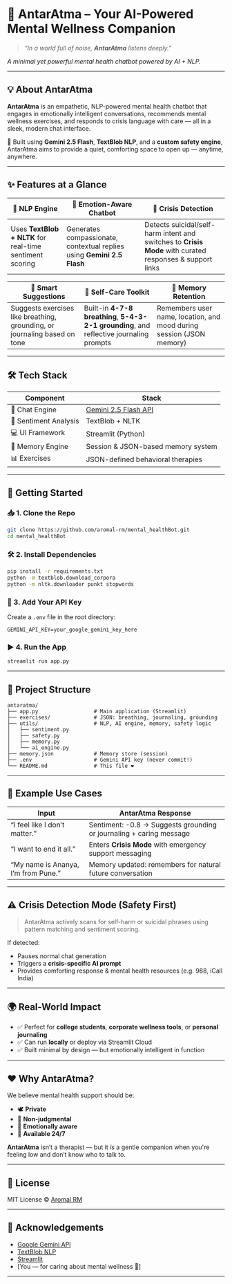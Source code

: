 
# 🧘 AntarAtma – Your AI-Powered Mental Wellness Companion

> _“In a world full of noise, **AntarAtma** listens deeply.”_

_A minimal yet powerful mental health chatbot powered by AI + NLP._

---

## 💡 About AntarAtma

**AntarAtma** is an empathetic, NLP-powered mental health chatbot that engages in emotionally intelligent conversations, recommends mental wellness exercises, and responds to crisis language with care — all in a sleek, modern chat interface.

🧠 Built using **Gemini 2.5 Flash**, **TextBlob NLP**, and a **custom safety engine**, AntarAtma aims to provide a quiet, comforting space to open up — anytime, anywhere.

---

## ✨ Features at a Glance

| 🧠 NLP Engine            | 💬 Emotion-Aware Chatbot    | 🚨 Crisis Detection         |
|-------------------------|-----------------------------|-----------------------------|
| Uses **TextBlob + NLTK** for real-time sentiment scoring | Generates compassionate, contextual replies using **Gemini 2.5 Flash** | Detects suicidal/self-harm intent and switches to **Crisis Mode** with curated responses & support links |

| 📓 Smart Suggestions     | 🧘 Self-Care Toolkit        | 🧠 Memory Retention         |
|-------------------------|-----------------------------|-----------------------------|
| Suggests exercises like breathing, grounding, or journaling based on tone | Built-in **4-7-8 breathing**, **5-4-3-2-1 grounding**, and reflective journaling prompts | Remembers user name, location, and mood during session (JSON memory) |

---

## 🛠️ Tech Stack

| Component         | Stack                                |
|-------------------|---------------------------------------|
| 💬 Chat Engine     | [Gemini 2.5 Flash API](https://ai.google.dev/) |
| 🧠 Sentiment Analysis | TextBlob + NLTK                   |
| 💻 UI Framework    | Streamlit (Python)                   |
| 🧠 Memory Engine   | Session & JSON-based memory system   |
| 📊 Exercises       | JSON-defined behavioral therapies    |

---

## 🚀 Getting Started

### 📥 1. Clone the Repo

```bash
git clone https://github.com/aromal-rm/mental_healthBot.git
cd mental_healthBot
```

### 🛠 2. Install Dependencies

```bash
pip install -r requirements.txt
python -m textblob.download_corpora
python -m nltk.downloader punkt stopwords
```

### 🔐 3. Add Your API Key

Create a `.env` file in the root directory:

```env
GEMINI_API_KEY=your_google_gemini_key_here
```

### ▶️ 4. Run the App

```bash
streamlit run app.py
```

---

## 📂 Project Structure

```
antaratma/
├── app.py                  # Main application (Streamlit)
├── exercises/              # JSON: breathing, journaling, grounding
├── utils/                  # NLP, AI engine, memory, safety logic
│   ├── sentiment.py
│   ├── safety.py
│   ├── memory.py
│   └── ai_engine.py
├── memory.json             # Memory store (session)
├── .env                    # Gemini API key (never commit!)
└── README.md               # This file ❤️
```

---

## 🧪 Example Use Cases

| Input                               | AntarAtma Response                                                 |
|------------------------------------|----------------------------------------------------------------------|
| “I feel like I don’t matter.”      | Sentiment: -0.8 → Suggests grounding or journaling + caring message |
| “I want to end it all.”            | Enters **Crisis Mode** with emergency support messaging              |
| “My name is Ananya, I’m from Pune.”| Memory updated: remembers for natural future conversation            |

---

## ⚠️ Crisis Detection Mode (Safety First)

> AntarAtma actively scans for self-harm or suicidal phrases using pattern matching and sentiment scoring.

If detected:
- Pauses normal chat generation
- Triggers a **crisis-specific AI prompt**
- Provides comforting response & mental health resources (e.g. 988, iCall India)

---

## 🌍 Real-World Impact

- ✅ Perfect for **college students**, **corporate wellness tools**, or **personal journaling**
- ✅ Can run **locally** or deploy via Streamlit Cloud
- ✅ Built minimal by design — but emotionally intelligent in function

---

## ❤️ Why AntarAtma?

We believe mental health support should be:

- 🕊️ **Private**  
- 🤖 **Non-judgmental**  
- 🧘 **Emotionally aware**  
- 🧠 **Available 24/7**

**AntarAtma** isn’t a therapist — but it *is* a gentle companion when you're feeling low and don’t know who to talk to.

---

## 📜 License

MIT License © [Aromal RM](https://github.com/aromal-rm)

---

## 🙏 Acknowledgements

- [Google Gemini API](https://ai.google.dev/)
- [TextBlob NLP](https://textblob.readthedocs.io/en/dev/)
- [Streamlit](https://streamlit.io/)
- [You — for caring about mental wellness 💙]

---
